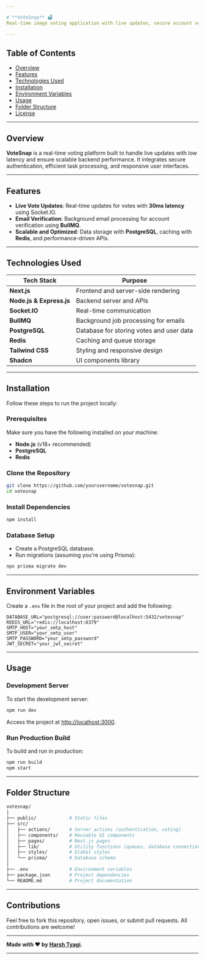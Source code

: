 ```yaml
---

# **VoteSnap** 🗳️  
Real-time image voting application with live updates, secure account verification, and optimized backend performance.

---
```


## **Table of Contents**  
- [Overview](#overview)  
- [Features](#features)  
- [Technologies Used](#technologies-used)  
- [Installation](#installation)  
- [Environment Variables](#environment-variables)  
- [Usage](#usage)  
- [Folder Structure](#folder-structure)  
- [License](#license)  

---

## **Overview**  
**VoteSnap** is a real-time voting platform built to handle live updates with low latency and ensure scalable backend performance. It integrates secure authentication, efficient task processing, and responsive user interfaces.

---

## **Features**  
- **Live Vote Updates**: Real-time updates for votes with **30ms latency** using Socket.IO.  
- **Email Verification**: Background email processing for account verification using **BullMQ**.  
- **Scalable and Optimized**: Data storage with **PostgreSQL**, caching with **Redis**, and performance-driven APIs.  

---

## **Technologies Used**  
| **Tech Stack**           | **Purpose**                                |  
|--------------------------|-------------------------------------------|  
| **Next.js**              | Frontend and server-side rendering        |  
| **Node.js & Express.js** | Backend server and APIs                   |  
| **Socket.IO**            | Real-time communication                   |  
| **BullMQ**               | Background job processing for emails      |  
| **PostgreSQL**           | Database for storing votes and user data  |  
| **Redis**                | Caching and queue storage                 |  
| **Tailwind CSS**         | Styling and responsive design             |  
| **Shadcn**               | UI components library                     |  

---

## **Installation**  

Follow these steps to run the project locally:

### **Prerequisites**  
Make sure you have the following installed on your machine:  
- **Node.js** (v18+ recommended)  
- **PostgreSQL**  
- **Redis**  

### **Clone the Repository**  
```bash
git clone https://github.com/yourusername/votesnap.git
cd votesnap
```

### **Install Dependencies**  
```bash
npm install
```

### **Database Setup**  
- Create a PostgreSQL database.  
- Run migrations (assuming you're using Prisma):  
```bash
npx prisma migrate dev
```

---

## **Environment Variables**  

Create a `.env` file in the root of your project and add the following:  
```env
DATABASE_URL="postgresql://user:password@localhost:5432/votesnap"  
REDIS_URL="redis://localhost:6379"  
SMTP_HOST="your_smtp_host"  
SMTP_USER="your_smtp_user"  
SMTP_PASSWORD="your_smtp_password"  
JWT_SECRET="your_jwt_secret"  
```

---

## **Usage**  

### **Development Server**  
To start the development server:  
```bash
npm run dev
```
Access the project at [http://localhost:3000](http://localhost:3000).

### **Run Production Build**  
To build and run in production:  
```bash
npm run build
npm start
```

---

## **Folder Structure**  
```bash
votesnap/
│
├── public/            # Static files  
├── src/  
│   ├── actions/       # Server actions (authentication, voting)  
│   ├── components/    # Reusable UI components  
│   ├── pages/         # Next.js pages  
│   ├── lib/           # Utility functions (queues, database connections)  
│   ├── styles/        # Global styles  
│   └── prisma/        # Database schema  
│
├── .env               # Environment variables  
├── package.json       # Project dependencies  
└── README.md          # Project documentation  
```


---

## **Contributions**  
Feel free to fork this repository, open issues, or submit pull requests. All contributions are welcome!

---

**Made with ❤️ by [Harsh Tyagi](https://github.com/tyagiharsh607).**  

--- 
